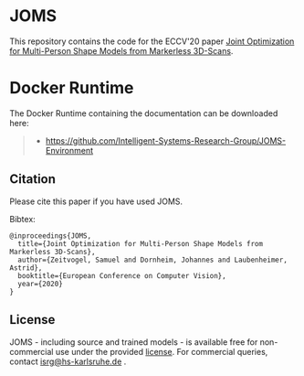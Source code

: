 # JOMS
This repository contains the code for the ECCV'20 paper [Joint Optimization for Multi-Person Shape Models from Markerless 3D-Scans](http://www.ecva.net/papers/eccv_2020/papers_ECCV/papers/123630035.pdf).

# Docker Runtime
The Docker Runtime containing the documentation can be downloaded here:

> - https://github.com/Intelligent-Systems-Research-Group/JOMS-Environment

## Citation
Please cite this paper if you have used JOMS.

Bibtex:
```
@inproceedings{JOMS,
  title={Joint Optimization for Multi-Person Shape Models from Markerless 3D-Scans},
  author={Zeitvogel, Samuel and Dornheim, Johannes and Laubenheimer, Astrid},
  booktitle={European Conference on Computer Vision},
  year={2020}
}
```

## License
JOMS - including source and trained models - is available free for non-commercial use under the provided [license](License.pdf). For commercial queries, contact isrg@hs-karlsruhe.de .
